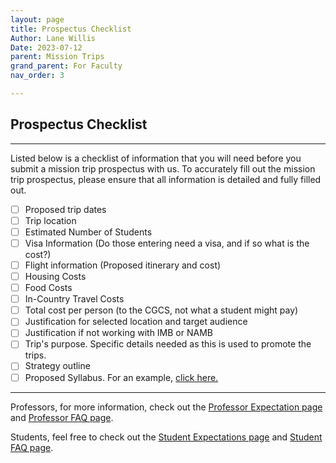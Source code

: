 ```yaml
---
layout: page
title: Prospectus Checklist
Author: Lane Willis
Date: 2023-07-12
parent: Mission Trips
grand_parent: For Faculty
nav_order: 3

---
```


## Prospectus Checklist

---

Listed below is a checklist of information that you will need before you submit a mission trip prospectus with us. To accurately fill out the mission trip prospectus, please ensure that all information is detailed and fully filled out.

- [ ] Proposed trip dates
- [ ] Trip location
- [ ] Estimated Number of Students
- [ ] Visa Information (Do those entering need a visa, and if so what is the cost?)
- [ ] Flight information (Proposed itinerary and cost)
- [ ] Housing Costs
- [ ] Food Costs
- [ ] In-Country Travel Costs
- [ ] Total cost per person (to the CGCS, not what a student might pay)
- [ ] Justification for selected location and target audience
- [ ] Justification if not working with IMB or NAMB
- [ ] Trip's purpose. Specific details needed as this is used to promote the trips.
- [ ] Strategy outline
- [ ] Proposed Syllabus. For an example, [click here.](/missions-center/for-faculty/mission-trips-faculty/syllabus-template.html)

---

Professors, for more information, check out the [Professor Expectation page](/missions-center/for-faculty/mission-trips-faculty/professor-expectations.html) and [Professor FAQ page](/missions-center/for-faculty/mission-trips-faculty/professor-faq.html).

Students, feel free to check out the [Student Expectations page](/missions-center/for-students/mission-trips/student-expectations.html) and [Student FAQ page](/missions-center/for-students/mission-trips/student-faq.html).
